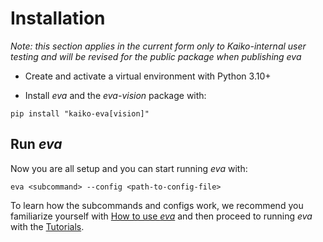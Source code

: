 # Installation

*Note: this section applies in the current form only to Kaiko-internal user testing and will be revised for the public package when publishing eva*


- Create and activate a virtual environment with Python 3.10+

- Install *eva* and the *eva-vision* package with:

```
pip install "kaiko-eva[vision]"
```

## Run *eva*

Now you are all setup and you can start running *eva* with:
```
eva <subcommand> --config <path-to-config-file>
```
To learn how the subcommands and configs work, we recommend you familiarize yourself with [How to use *eva*](how_to_use.md) and then proceed to running *eva* with the [Tutorials](../tutorials/offline_vs_online.md).
